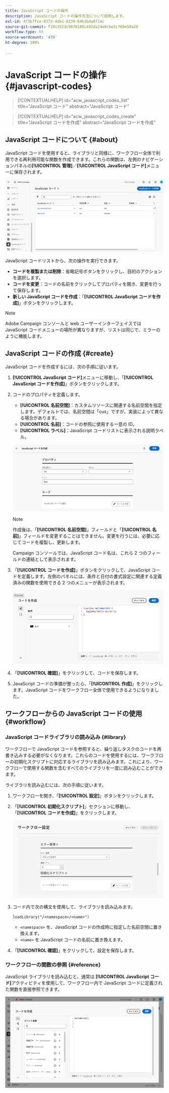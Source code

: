 ```yaml
---
title: JavaScript コードの操作
description: JavaScript コードの操作方法について説明します。
exl-id: 4f3b7fce-0373-4db1-8239-64b1bda0f14c
source-git-commit: f1911523c9076188c492da24e0cbe5c760e58a28
workflow-type: ht
source-wordcount: '479'
ht-degree: 100%

---
```


# JavaScript コードの操作 {#javascript-codes}

>[!CONTEXTUALHELP]
>id="acw_javascript_codes_list"
>title="JavaScript コード"
>abstract="JavaScript コード"

>[!CONTEXTUALHELP]
>id="acw_javascript_codes_create"
>title="JavaScript コードを作成"
>abstract="JavaScript コードを作成"

## JavaScript コードについて {#about}

JavaScript コードを使用すると、ライブラリと同様に、ワークフロー全体で利用できる再利用可能な関数を作成できます。これらの関数は、左側のナビゲーションパネルの&#x200B;**[!UICONTROL 管理]**／**[!UICONTROL JavaScript コード]**&#x200B;メニューに保存されます。

![使用可能なオプションを示す JavaScript コードリストインターフェイス](assets/javascript-list.png)

JavaScript コードリストから、次の操作を実行できます。

* **コードを複製または削除**：省略記号ボタンをクリックし、目的のアクションを選択します。
* **コードを変更**：コードの名前をクリックしてプロパティを開き、変更を行って保存します。
* **新しい JavaScript コードを作成**：「**[!UICONTROL JavaScript コードを作成]**」ボタンをクリックします。

>[!NOTE]
>
>Adobe Campaign コンソールと web ユーザーインターフェイスでは JavaScript コードメニューの場所が異なりますが、リストは同じで、ミラーのように機能します。

## JavaScript コードの作成 {#create}

JavaScript コードを作成するには、次の手順に従います。

1. **[!UICONTROL JavaScript コード]**&#x200B;メニューに移動し、「**[!UICONTROL JavaScript コードを作成]**」ボタンをクリックします。

1. コードのプロパティを定義します。

   * **[!UICONTROL 名前空間]**：カスタムリソースに関連する名前空間を指定します。デフォルトでは、名前空間は「cus」ですが、実装によって異なる場合があります。
   * **[!UICONTROL 名前]**：コードの参照に使用する一意の ID。
   * **[!UICONTROL ラベル]**：JavaScript コードリストに表示される説明ラベル。

   ![名前空間、名前、ラベルの各フィールドを示すJavaScript コード作成インターフェイス](assets/javascript-create.png)

   >[!NOTE]
   >
   >作成後は、「**[!UICONTROL 名前空間]**」フィールドと「**[!UICONTROL 名前]**」フィールドを変更することはできません。変更を行うには、必要に応じてコードを複製し、更新します。
   >
   >Campaign コンソールでは、JavaScript コード名は、これら 2 つのフィールドの連結として表示されます。

1. 「**[!UICONTROL コードを作成]**」ボタンをクリックして、JavaScript コードを定義します。左側のパネルには、条件と日付の書式設定に関連する定義済みの関数を使用できる 2 つのメニューが表示されます。

   ![定義済みの関数を示す JavaScript コードエディターインターフェイス](assets/javascript-code.png)

1. 「**[!UICONTROL 確認]**」をクリックして、コードを保存します。

1. JavaScript コードの準備が整ったら、「**[!UICONTROL 作成]**」をクリックします。JavaScript コードをワークフロー全体で使用できるようになりました。

## ワークフローからの JavaScript コードの使用 {#workflow}

### JavaScript コードライブラリの読み込み {#library}

ワークフローで JavaScript コードを参照すると、繰り返しタスクのコードを再書き込みする必要がなくなります。これらのコードを使用するには、ワークフローの初期化スクリプトに対応するライブラリを読み込みます。これにより、ワークフローで使用する関数を含むすべてのライブラリを一度に読み込むことができます。

ライブラリを読み込むには、次の手順に従います。

1. ワークフローを開き、「**[!UICONTROL 設定]**」ボタンをクリックします。
1. 「**[!UICONTROL 初期化スクリプト]**」セクションに移動し、「**[!UICONTROL コードを作成]**」をクリックします。

   ![コード作成オプションを示すワークフローの初期化スクリプトインターフェイス](assets/javascript-initialization.png)

1. コード内で次の構文を使用して、ライブラリを読み込みます。

   ```
   loadLibrary("/<namespace>/<name>")
   ```

   * `<namespace>` を、JavaScript コードの作成時に指定した名前空間に置き換えます。
   * `<name>` を JavaScript コードの名前に置き換えます。

1. 「**[!UICONTROL 確認]**」をクリックして、設定を保存します。

### ワークフローの関数の参照 {#reference}

JavaScript ライブラリを読み込むと、通常は **[!UICONTROL JavaScript コード]**&#x200B;アクティビティを使用して、ワークフロー内で JavaScript コードに定義された関数を直接参照できます。

![JavaScript 関数の使用状況を示すワークフローインターフェイス](assets/javascript-function.png)